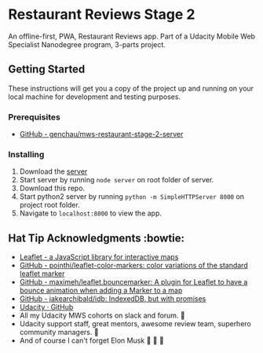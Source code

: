 # Restaurant Reviews Stage 2

An offline-first, PWA, Restaurant Reviews app. Part of a Udacity Mobile Web Specialist Nanodegree program, 3-parts project. 

## Getting Started

These instructions will get you a copy of the project up and running on your local machine for development and testing purposes.

### Prerequisites

- [GitHub - genchau/mws-restaurant-stage-2-server](https://github.com/genchau/mws-restaurant-stage-2-server)

### Installing

1. Download the [server](https://github.com/genchau/mws-restaurant-stage-2-server)
2. Start server by running `node server` on root folder of server.
3. Download this repo.
4. Start python2 server by running `python -m SimpleHTTPServer 8000` on project root folder.
5. Navigate to `localhost:8000` to view the app.

## Hat Tip Acknowledgments :bowtie:

* [Leaflet - a JavaScript library for interactive maps](https://leafletjs.com/)
* [GitHub - pointhi/leaflet-color-markers: color variations of the standard leaflet marker](https://github.com/pointhi/leaflet-color-markers)
* [GitHub - maximeh/leaflet.bouncemarker: A plugin for Leaflet to have a bounce animation when adding a Marker to a map](https://github.com/maximeh/leaflet.bouncemarker)
* [GitHub - jakearchibald/idb: IndexedDB, but with promises](https://github.com/jakearchibald/idb)
* [Udacity · GitHub](https://github.com/udacity)
* All my Udacity MWS cohorts on slack and forum. :beer:
* Udacity support staff, great mentors, awesome review team, superhero community managers. :beers:
* And of course I can't forget Elon Musk :rocket: :car: :stars:
